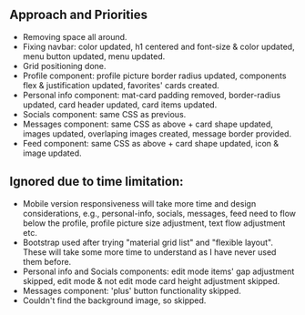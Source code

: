 ## Approach and Priorities
- Removing space all around.
- Fixing navbar: color updated, h1 centered and font-size & color updated, menu button updated, menu updated.
- Grid positioning done.
- Profile component: profile picture border radius updated, components flex & justification updated, favorites' cards created.
- Personal info component: mat-card padding removed, border-radius updated, card header updated, card items updated.
- Socials component: same CSS as previous.
- Messages component: same CSS as above + card shape updated, images updated, overlaping images created, message border provided.
- Feed component: same CSS as above + card shape updated, icon & image updated.

## Ignored due to time limitation:
- Mobile version responsiveness will take more time and design considerations, e.g., personal-info, socials, messages, feed need to flow below the profile, profile picture size adjustment, text flow adjustment etc.
- Bootstrap used after trying "material grid list" and "flexible layout". These will take some more time to understand as I have never used them before.
- Personal info and Socials components: edit mode items' gap adjustment skipped, edit mode & not edit mode card height adjustment skipped.
- Messages component: 'plus' button functionality skipped.
- Couldn't find the background image, so skipped.